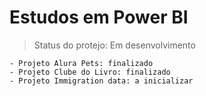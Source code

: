 # Estudos em Power BI

> Status do protejo:  Em desenvolvimento


```
- Projeto Alura Pets: finalizado
- Projeto Clube do Livro: finalizado
- Projeto Immigration data: a inicializar
```
